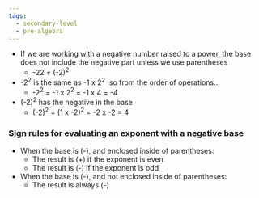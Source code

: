 ```yaml
---
tags:
  - secondary-level
  - pre-algebra
---
```


- If we are working with a negative number raised to a power, the base does not include the negative part unless we use parentheses
  -  -22 ≠ (-2)$^2$
- -2$^2$ is the same as -1 x 2$^2$  so from the order of operations...
  - -2$^2$ = -1 x 2$^2$ = -1 x 4 = -4
- (-2)$^2$ has the negative in the base
  - (-2)$^2$  = (1 x -2)$^2$  = -2 x -2 = 4

### Sign rules for evaluating an exponent with a negative base

- When the base is (-), and enclosed inside of parentheses:
  - The result is (+) if the exponent is even
  - The result is (-) if the exponent is odd
- When the base is (-), and not enclosed inside of parentheses:
  - The result is always (-)